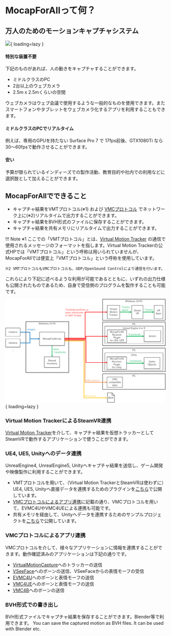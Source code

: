 # MocapForAllって何？

## 万人のためのモーションキャプチャシステム
![](images/App-Demo.gif){ loading=lazy }


#### 特別な装置不要

下記のものがあれば、人の動きをキャプチャすることができます。

- ミドルクラスのPC
- 2台以上のウェブカメラ
- 2.5m x 2.5mくらいの空間

ウェブカメラはウェブ会議で使用するような一般的なものを使用できます。またスマートフォンやタブレットをウェブカメラ化するアプリを利用することもできます。

#### ミドルクラスのPCでリアルタイム
例えば、専用のGPUを持たない Surface Pro 7 で 17fps前後、GTX1080Ti なら 30～60fpsで動作させることができます。

#### 安い
予算が限られているインディーズでの製作活動、教育目的や社内での利用などに選択肢として加えることができます。	
## MocapForAllでできること
- キャプチャ結果をVMTプロトコル(※1) および [VMCプロトコル](https://protocol.vmc.info/) でネットワーク上に(※2)リアルタイムで出力することができます。
- キャプチャ結果をBVH形式のファイルに保存することができます。
- キャプチャ結果を共有メモリにリアルタイムで出力することができます。

!!! Note
    ※1 ここでの「VMTプロトコル」とは、[Virtual Motion Tracker](https://gpsnmeajp.github.io/VirtualMotionTrackerDocument/) の通信で使用されるメッセージのフォーマットを指します。Virtual Motion Trackerの公式HPでは「VMTプロトコル」という呼称は用いられていませんが、MocapForAllでは便宜上「VMTプロトコル」という呼称を使用しています。  

    ※2 VMTプロトコルもVMCプロトコルも、UDP/OpenSound Controlにより通信を行います。


これらにより下記に述べるような利用が可能であるとともに、いずれの出力仕様も公開されたものであるため、自身で受信側のプログラムを製作することも可能です。

![](images/App-Overview.png){ loading=lazy }

### Virtual Motion TrackerによるSteamVR連携

[Virtual Motion Tracker](https://gpsnmeajp.github.io/VirtualMotionTrackerDocument/)を介して、キャプチャ結果を仮想トラッカーとしてSteamVRで動作するアプリケーションで使うことができます。

### UE4, UE5, Unityへのデータ連携

UnrealEngine4, UnrealEngine5, Unityへキャプチャ結果を送信し、ゲーム開発や映像製作に利用することができます。   

- VMTプロトコルを用いて、（Virtual Motion TrackerとSteamVRは使わずに）UE4, UE5, Unityへ直接データを連携するためのプラグインを[こちら](https://booth.pm/ja/items/3026430)で公開しています。
- [VMCプロトコルによるアプリ連携](#vmcプロトコルによるアプリ連携)に記載の通り、VMCプロトコルを用いて、EVMC4UやVMC4UEによる連携も可能です。
- 共有メモリを経由して、Unityへデータを連携するためのサンプルプロジェクトを[こちら](https://github.com/Akiya-Research-Institute/MocapForAll-SharedMemory-Plugin-for-Unity)で公開しています。

### VMCプロトコルによるアプリ連携

VMCプロトコルを介して、様々なアプリケーションに情報を連携することができます。動作確認済みのアプリケーションは下記の通りです。

- [VirtualMotionCapture](https://vmc.info/)へのトラッカーの送信
- [VSeeFace](https://www.vseeface.icu/)へのボーンの送信、VSeeFaceからの表情モーフの受信
- [EVMC4U](https://github.com/gpsnmeajp/EasyVirtualMotionCaptureForUnity)へのボーンと表情モーフの送信
- [VMC4UE](https://github.com/HAL9HARUKU/VMC4UE)へのボーンと表情モーフの送信
- [VMC4B](https://tonimono.booth.pm/items/3432915)へのボーンの送信

### BVH形式での書き出し

BVH形式ファイルでキャプチャ結果を保存することができます。Blender等で利用できます。
You can save the captured motion as BVH files. It can be used with Blender etc.